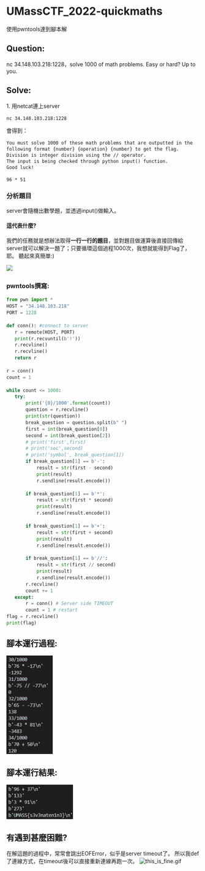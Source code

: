 # UMassCTF_2022-quickmaths
 使用pwntools達到腳本解
 <h2>Question:</h2>
nc 34.148.103.218:1228，solve 1000 of math problems. Easy or hard? Up to you.

<h2>Solve:</h2>
1. 用netcat連上server

```linux
nc 34.148.103.218:1228
```

會得到：

```linux
You must solve 1000 of these math problems that are outputted in the following format {number} {operation} {number} to get the flag. 
Division is integer division using the // operator. 
The input is being checked through python input() function. 
Good luck! 

96 * 51
```

<h3>分析題目</h3>

server會隨機出數學題，並透過input()做輸入。
<h4>這代表什麼?</h4>
我們的任務就是想辦法取得<b>一行一行的題目</b>，並對題目做運算後直接回傳給server就可以解決一題了；只要循環這個過程1000次，我想就能得到Flag了，耶。
聽起來真簡單:)

<p></p>
<img src="https://memeprod.sgp1.digitaloceanspaces.com/user-resource-thumbnail/dd3e37a8c6da1078cd1e580ddd5cf5fc.png">

<h3>pwntools撰寫:</h3>

 ```python
from pwn import *
HOST = "34.148.103.218"
PORT = 1228

def conn(): #connect to server
    r = remote(HOST, PORT) 
    print(r.recvuntil(b'!'))
    r.recvline()
    r.recvline()
    return r

r = conn()
count = 1

while count <= 1000:
    try:        
        print('{0}/1000'.format(count))      
        question = r.recvline()
        print(str(question))
        break_question = question.split(b" ")
        first = int(break_question[0])
        second = int(break_question[2])
        # print('first',first)
        # print('sec',second)
        # print('symbol', break_question[1])
        if break_question[1] == b'-':
            result = str(first - second)
            print(result)
            r.sendline(result.encode())
            
        if break_question[1] == b'*':
            result = str(first * second)
            print(result)
            r.sendline(result.encode())
            
        if break_question[1] == b'+':
            result = str(first + second)
            print(result)
            r.sendline(result.encode())
            
        if break_question[1] == b'//':
            result = str(first // second)
            print(result)
            r.sendline(result.encode())
        r.recvline()
        count += 1
    except:
        r = conn() # Server side TIMEOUT 
        count = 1 # restart             
flag = r.recvline()
print(flag)
```
<h2>腳本運行過程:</h2>
<img src="https://github.com/qq96932100/UMassCTF_2022-quickmaths/blob/main/img/script_running.png"/>

<h2>腳本運行結果:</h2>
<img src="https://github.com/qq96932100/UMassCTF_2022-quickmaths/blob/main/img/flag.png"/>

<h2>有遇到甚麼困難?</h2>
在解這題的過程中，常常會跳出EOFError，似乎是server timeout了。  
所以我def了連線方式，在timeout後可以直接重新連線再跑一次。
<img src="https://backstage.headout.com/wp-content/uploads/2021/04/ezgif-2-423490eb1f31.gif" alt="this_is_fine.gif">
